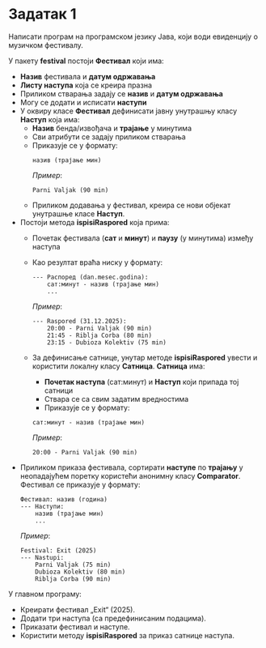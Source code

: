 # Задатак 1
Написати програм на програмском језику Јава, који води евиденцију о музичком фестивалу.

У пакету **festival** постоји **Фестивал** који има:
* **Назив** фестивала и **датум одржавања**
* **Листу наступа** која се креира празна
* Приликом стварања задају се **назив** и **датум одржавања**
* Могу се додати и исписати **наступи**
* У оквиру класе **Фестивал** дефинисати јавну унутрашњу класу **Наступ** која има:
  * **Назив** бенда/извођача и **трајање** у минутима
  * Сви атрибути се задају приликом стварања
  * Приказује се у формату:
    ```
    назив (трајање мин)
    ```
    *Пример*:
    ```
    Parni Valjak (90 min)
    ```
  * Приликом додавања у фестивал, креира се нови објекат унутрашње класе **Наступ**.
* Постоји метода **ispisiRaspored** која прима:
  * Почетак фестивала (**сат** и **минут**) и **паузу** (у минутима) између наступа
  * Као резултат враћа ниску у формату:
    ```
    --- Распоред (dan.mesec.godina):
        сат:минут - назив (трајање мин)
        ...
    ```
    *Пример*:
    ```
    --- Raspored (31.12.2025):
        20:00 - Parni Valjak (90 min)
        21:45 - Riblja Corba (80 min)
        23:15 - Dubioza Kolektiv (75 min)
    ```

  * За дефинисање сатнице, унутар методе **ispisiRaspored** увести и користити локалну класу **Сатница**.
    **Сатница** има:
    * **Почетак наступа** (сат:минут) и **Наступ** који припада тој сатници
    * Ствара се са свим задатим вредностима
    * Приказује се у формату:
    ```
    сат:минут - назив (трајање мин)
    ```
    *Пример*:
    ```
    20:00 - Parni Valjak (90 min)
    ```
* Приликом приказа фестивала, сортирати **наступе** по **трајању** у неопадајућем поретку користећи
  анонимну класу **Comparator**. Фестивал се приказује у формату:
    ```
    Фестивал: назив (година)
    --- Наступи:
        назив (трајање мин)
        ...
    ```
    *Пример*:
    ```
    Festival: Exit (2025)
    --- Nastupi:
        Parni Valjak (75 min)
        Dubioza Kolektiv (80 min)
        Riblja Corba (90 min)
    ```
  
У главном програму:
* Креирати фестивал „Exit“ (2025).
* Додати три наступа (са предефинисаним подацима).
* Приказати фестивал и наступе.
* Користити методу **ispisiRaspored** за приказ сатнице наступа.
